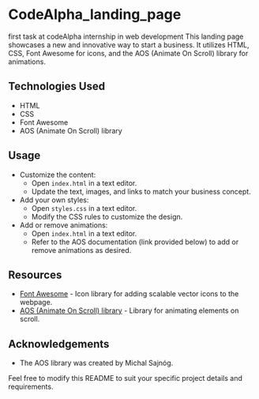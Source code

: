 # CodeAlpha_landing_page
first task at codeAlpha internship in web development
This landing page showcases a new and innovative way to start a business. It utilizes HTML, CSS, Font Awesome for icons, and the AOS (Animate On Scroll) library for animations.

## Technologies Used

- HTML
- CSS
- Font Awesome
- AOS (Animate On Scroll) library

## Usage

- Customize the content:
  - Open `index.html` in a text editor.
  - Update the text, images, and links to match your business concept.
- Add your own styles:
  - Open `styles.css` in a text editor.
  - Modify the CSS rules to customize the design.
- Add or remove animations:
  - Open `index.html` in a text editor.
  - Refer to the AOS documentation (link provided below) to add or remove animations as desired.

## Resources

- [Font Awesome](https://fontawesome.com/) - Icon library for adding scalable vector icons to the webpage.
- [AOS (Animate On Scroll) library](https://michalsnik.github.io/aos/) - Library for animating elements on scroll.


## Acknowledgements

- The AOS library was created by Michal Sajnóg.

Feel free to modify this README to suit your specific project details and requirements.
